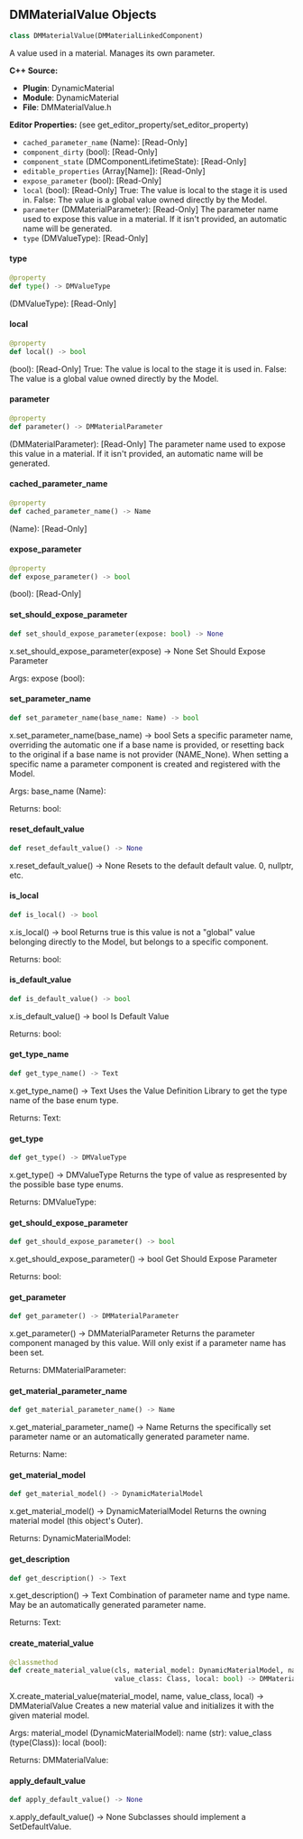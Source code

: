 ## DMMaterialValue Objects

```python
class DMMaterialValue(DMMaterialLinkedComponent)
```

A value used in a material. Manages its own parameter.

**C++ Source:**

- **Plugin**: DynamicMaterial
- **Module**: DynamicMaterial
- **File**: DMMaterialValue.h

**Editor Properties:** (see get_editor_property/set_editor_property)

- ``cached_parameter_name`` (Name):  [Read-Only]
- ``component_dirty`` (bool):  [Read-Only]
- ``component_state`` (DMComponentLifetimeState):  [Read-Only]
- ``editable_properties`` (Array[Name]):  [Read-Only]
- ``expose_parameter`` (bool):  [Read-Only]
- ``local`` (bool):  [Read-Only] True: The value is local to the stage it is used in.
  False: The value is a global value owned directly by the Model.
- ``parameter`` (DMMaterialParameter):  [Read-Only] The parameter name used to expose this value in a material.
  If it isn't provided, an automatic name will be generated.
- ``type`` (DMValueType):  [Read-Only]

<a id="unreal.DMMaterialValue.type"></a>

#### type

```python
@property
def type() -> DMValueType
```

(DMValueType):  [Read-Only]

<a id="unreal.DMMaterialValue.local"></a>

#### local

```python
@property
def local() -> bool
```

(bool):  [Read-Only] True: The value is local to the stage it is used in.
False: The value is a global value owned directly by the Model.

<a id="unreal.DMMaterialValue.parameter"></a>

#### parameter

```python
@property
def parameter() -> DMMaterialParameter
```

(DMMaterialParameter):  [Read-Only] The parameter name used to expose this value in a material.
If it isn't provided, an automatic name will be generated.

<a id="unreal.DMMaterialValue.cached_parameter_name"></a>

#### cached_parameter_name

```python
@property
def cached_parameter_name() -> Name
```

(Name):  [Read-Only]

<a id="unreal.DMMaterialValue.expose_parameter"></a>

#### expose_parameter

```python
@property
def expose_parameter() -> bool
```

(bool):  [Read-Only]

<a id="unreal.DMMaterialValue.set_should_expose_parameter"></a>

#### set_should_expose_parameter

```python
def set_should_expose_parameter(expose: bool) -> None
```

x.set_should_expose_parameter(expose) -> None
Set Should Expose Parameter

Args:
    expose (bool):

<a id="unreal.DMMaterialValue.set_parameter_name"></a>

#### set_parameter_name

```python
def set_parameter_name(base_name: Name) -> bool
```

x.set_parameter_name(base_name) -> bool
Sets a specific parameter name, overriding the automatic one if a base name is provided, or resetting back to the original
if a base name is not provider (NAME_None). When setting a specific name a parameter component is created and registered
with the Model.

Args:
    base_name (Name): 

Returns:
    bool:

<a id="unreal.DMMaterialValue.reset_default_value"></a>

#### reset_default_value

```python
def reset_default_value() -> None
```

x.reset_default_value() -> None
Resets to the default default value. 0, nullptr, etc.

<a id="unreal.DMMaterialValue.is_local"></a>

#### is_local

```python
def is_local() -> bool
```

x.is_local() -> bool
Returns true is this value is not a "global" value belonging directly to the Model, but belongs to a specific component.

Returns:
    bool:

<a id="unreal.DMMaterialValue.is_default_value"></a>

#### is_default_value

```python
def is_default_value() -> bool
```

x.is_default_value() -> bool
Is Default Value

Returns:
    bool:

<a id="unreal.DMMaterialValue.get_type_name"></a>

#### get_type_name

```python
def get_type_name() -> Text
```

x.get_type_name() -> Text
Uses the Value Definition Library to get the type name of the base enum type.

Returns:
    Text:

<a id="unreal.DMMaterialValue.get_type"></a>

#### get_type

```python
def get_type() -> DMValueType
```

x.get_type() -> DMValueType
Returns the type of value as respresented by the possible base type enums.

Returns:
    DMValueType:

<a id="unreal.DMMaterialValue.get_should_expose_parameter"></a>

#### get_should_expose_parameter

```python
def get_should_expose_parameter() -> bool
```

x.get_should_expose_parameter() -> bool
Get Should Expose Parameter

Returns:
    bool:

<a id="unreal.DMMaterialValue.get_parameter"></a>

#### get_parameter

```python
def get_parameter() -> DMMaterialParameter
```

x.get_parameter() -> DMMaterialParameter
Returns the parameter component managed by this value. Will only exist if a parameter name has been set.

Returns:
    DMMaterialParameter:

<a id="unreal.DMMaterialValue.get_material_parameter_name"></a>

#### get_material_parameter_name

```python
def get_material_parameter_name() -> Name
```

x.get_material_parameter_name() -> Name
Returns the specifically set parameter name or an automatically generated parameter name.

Returns:
    Name:

<a id="unreal.DMMaterialValue.get_material_model"></a>

#### get_material_model

```python
def get_material_model() -> DynamicMaterialModel
```

x.get_material_model() -> DynamicMaterialModel
Returns the owning material model (this object's Outer).

Returns:
    DynamicMaterialModel:

<a id="unreal.DMMaterialValue.get_description"></a>

#### get_description

```python
def get_description() -> Text
```

x.get_description() -> Text
Combination of parameter name and type name. May be an automatically generated parameter name.

Returns:
    Text:

<a id="unreal.DMMaterialValue.create_material_value"></a>

#### create_material_value

```python
@classmethod
def create_material_value(cls, material_model: DynamicMaterialModel, name: str,
                          value_class: Class, local: bool) -> DMMaterialValue
```

X.create_material_value(material_model, name, value_class, local) -> DMMaterialValue
Creates a new material value and initializes it with the given material model.

Args:
    material_model (DynamicMaterialModel): 
    name (str): 
    value_class (type(Class)): 
    local (bool): 

Returns:
    DMMaterialValue:

<a id="unreal.DMMaterialValue.apply_default_value"></a>

#### apply_default_value

```python
def apply_default_value() -> None
```

x.apply_default_value() -> None
Subclasses should implement a SetDefaultValue.

<a id="unreal.DMMaterialValueBool"></a>